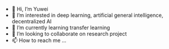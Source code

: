 - 👋 Hi, I’m Yuwei
- 👀 I’m interested in deep learning, artificial general intelligence, decentralized AI
- 🌱 I’m currently learning transfer learning
- 💞️ I’m looking to collaborate on research project
- 📫 How to reach me ...

<!---
yuweisunn/yuweisunn is a ✨ special ✨ repository because its `README.md` (this file) appears on your GitHub profile.
You can click the Preview link to take a look at your changes.
--->
